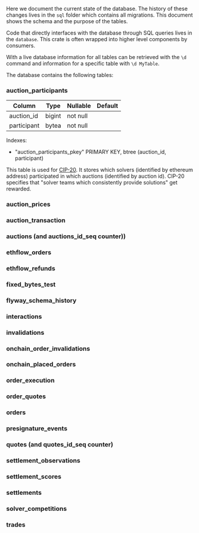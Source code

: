Here we document the current state of the database. The history of these changes lives in the `sql` folder which contains all migrations. This document shows the schema and the purpose of the tables.

Code that directly interfaces with the database through SQL queries lives in the `database`. This crate is often wrapped into higher level components by consumers.

With a live database information for all tables can be retrieved with the `\d` command and information for a specific table with `\d MyTable`.

The database contains the following tables:

### auction_participants

   Column    |  Type  | Nullable | Default
-------------|--------|----------|---------
 auction_id  | bigint | not null |
 participant | bytea  | not null |
Indexes:
- "auction_participants_pkey" PRIMARY KEY, btree (auction_id, participant)

This table is used for [CIP-20](https://snapshot.org/#/cow.eth/proposal/0x2d3f9bd1ea72dca84b03e97dda3efc1f4a42a772c54bd2037e8b62e7d09a491f). It stores which solvers (identified by ethereum address) participated in which auctions (identified by auction id). CIP-20 specifies that "solver teams which consistently provide solutions" get rewarded.


### auction_prices
### auction_transaction
### auctions (and auctions_id_seq counter))
### ethflow_orders
### ethflow_refunds
### fixed_bytes_test
### flyway_schema_history
### interactions
### invalidations
### onchain_order_invalidations
### onchain_placed_orders
### order_execution
### order_quotes
### orders
### presignature_events
### quotes (and quotes_id_seq counter)
### settlement_observations
### settlement_scores
### settlements
### solver_competitions
### trades
